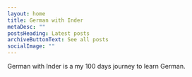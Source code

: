 ```yaml
---
layout: home
title: German with Inder
metaDesc: ""
postsHeading: Latest posts
archiveButtonText: See all posts
socialImage: ""
---
```

German with Inder is a my 100 days journey to learn German.